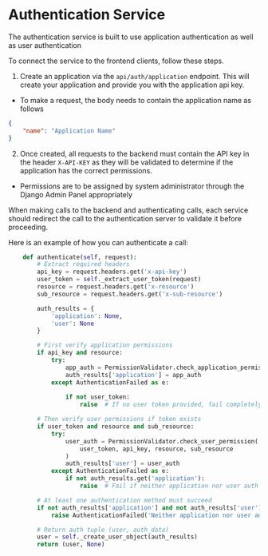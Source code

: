 # Authentication Service

The authentication service is built to use application authentication as well as user authentication

To connect the service to the frontend clients, follow these steps.

1. Create an application via the ```api/auth/application``` endpoint. This will create your application and provide you with the application api key. 
- To make a request, the body needs to contain the application name as follows

```json
{
    "name": "Application Name"
}
```

2. Once created, all requests to the backend must contain the API key in the header ```X-API-KEY``` as they will be validated to determine if the application has the correct permissions. 
- Permissions are to be assigned by system administrator through the Django Admin Panel appropriately

When making calls to the backend and authenticating calls, each service should redirect the call to the authentication server to validate it before proceeding. 

Here is an example of how you can authenticate a call:

```python
    def authenticate(self, request):
        # Extract required headers
        api_key = request.headers.get('x-api-key')
        user_token = self._extract_user_token(request)
        resource = request.headers.get('x-resource')
        sub_resource = request.headers.get('x-sub-resource')

        auth_results = {
            'application': None,
            'user': None
        }

        # First verify application permissions
        if api_key and resource:
            try:
                app_auth = PermissionValidator.check_application_permission(api_key, resource)
                auth_results['application'] = app_auth
            except AuthenticationFailed as e:
               
                if not user_token:
                    raise  # If no user token provided, fail completely

        # Then verify user permissions if token exists
        if user_token and resource and sub_resource:
            try:
                user_auth = PermissionValidator.check_user_permission(
                    user_token, api_key, resource, sub_resource
                )
                auth_results['user'] = user_auth
            except AuthenticationFailed as e:
                if not auth_results.get('application'):
                    raise  # Fail if neither application nor user auth succeeded

        # At least one authentication method must succeed
        if not auth_results['application'] and not auth_results['user']:
            raise AuthenticationFailed('Neither application nor user authentication succeeded')

        # Return auth tuple (user, auth_data)
        user = self._create_user_object(auth_results)
        return (user, None)
```